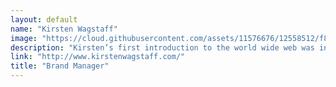 ```yaml
---
layout: default
name: "Kirsten Wagstaff"
image: "https://cloud.githubusercontent.com/assets/11576676/12558512/f828da38-c35d-11e5-9d47-8e7220dd9a66.png"
description: "Kirsten’s first introduction to the world wide web was in 1999."
link: "http://www.kirstenwagstaff.com/"
title: "Brand Manager"
---
```


